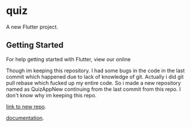 # quiz

A new Flutter project.

## Getting Started

For help getting started with Flutter, view our online

Though im keeping this repository. I had some bugs in the code in the last commit which happened due to lack of knowledge of git. 
Actually i did git pull rebase which fucked up my entire code. So i made a new repository named as QuizAppNew continuing from the last commit from this repo. I don't know why im keeping this repo.

[link to new repo](https://github.com/gat786/QuizAppNew).

[documentation](https://flutter.io/).
